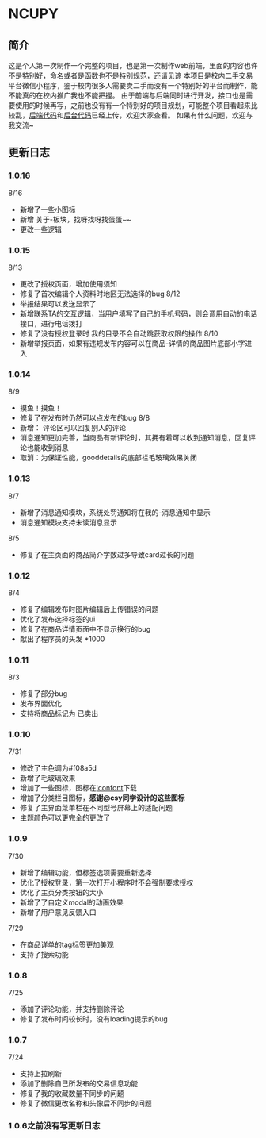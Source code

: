 # NCUPY
## 简介
这是个人第一次制作一个完整的项目，也是第一次制作web前端，里面的内容也许不是特别好，命名或者是函数也不是特别规范，还请见谅
本项目是校内二手交易平台微信小程序，鉴于校内很多人需要卖二手而没有一个特别好的平台而制作，能不能真的在校内推广我也不能把握。
由于前端与后端同时进行开发，接口也是需要使用的时候再写，之前也没有有一个特别好的项目规划，可能整个项目看起来比较乱，[后端代码](https://github.com/Dote-Adore/NCUTPBackend)和[后台代码](https://github.com/Dote-Adore/NCUTPBackstage)已经上传，欢迎大家查看。
如果有什么问题，欢迎与我交流~</br>


## 更新日志
### 1.0.16
8/16
* 新增了一些小图标
* 新增 关于-板块，找呀找呀找蛋蛋~~
* 更改一些逻辑
### 1.0.15
8/13
* 更改了授权页面，增加使用须知
* 修复了首次编辑个人资料时地区无法选择的bug
8/12</br>
* 举报结果可以发送显示了
* 新增联系TA的交互逻辑，当用户填写了自己的手机号码，则会调用自动的电话接口，进行电话拨打
* 修复了没有授权登录时 我的目录不会自动跳获取权限的操作
8/10</br>
* 新增举报页面，如果有违规发布内容可以在商品-详情的商品图片底部小字进入
### 1.0.14
8/9
* 摸鱼！摸鱼！
* 修复了在发布时仍然可以点发布的bug
8/8</br>
* 新增： 评论区可以回复别人的评论
* 消息通知更加完善，当商品有新评论时，其拥有着可以收到通知消息，回复评论也能收到消息
* 取消：为保证性能，gooddetails的底部栏毛玻璃效果关闭
### 1.0.13
8/7
* 新增了消息通知模块，系统处罚通知将在我的-消息通知中显示
* 消息通知模块支持未读消息显示

8/5</br>
* 修复了在主页面的商品简介字数过多导致card过长的问题

### 1.0.12
8/4
* 修复了编辑发布时图片编辑后上传错误的问题
* 优化了发布选择标签的ui
* 修复了在商品详情页面中不显示换行的bug
* 献出了程序员的头发 *1000
### 1.0.11
8/3
* 修复了部分bug
* 发布界面优化
* 支持将商品标记为 已卖出
### 1.0.10
7/31
* 修改了主色调为#f08a5d
* 新增了毛玻璃效果
* 增加了一些图标，图标在[iconfont](https://www.iconfont.cn/)下载
* 增加了分类栏目图标，<strong>感谢@csy同学设计的这些图标</strong>
* 修复了主界面菜单栏在不同型号屏幕上的适配问题
* 主题颜色可以更完全的更改了
### 1.0.9
7/30
* 新增了编辑功能，但标签选项需要重新选择
* 优化了授权登录，第一次打开小程序时不会强制要求授权
* 优化了主页分类按钮的大小
* 新增了了自定义modal的动画效果
* 新增了用户意见反馈入口


7/29</br>
* 在商品详单的tag标签更加美观
* 支持了搜索功能
### 1.0.8 
7/25
* 添加了评论功能，并支持删除评论
* 修复了发布时间较长时，没有loading提示的bug

### 1.0.7 
7/24
* 支持上拉刷新
* 添加了删除自己所发布的交易信息功能
* 修复了我的收藏数量不同步的问题
* 修复了微信更改名称和头像后不同步的问题

### 1.0.6之前没有写更新日志
